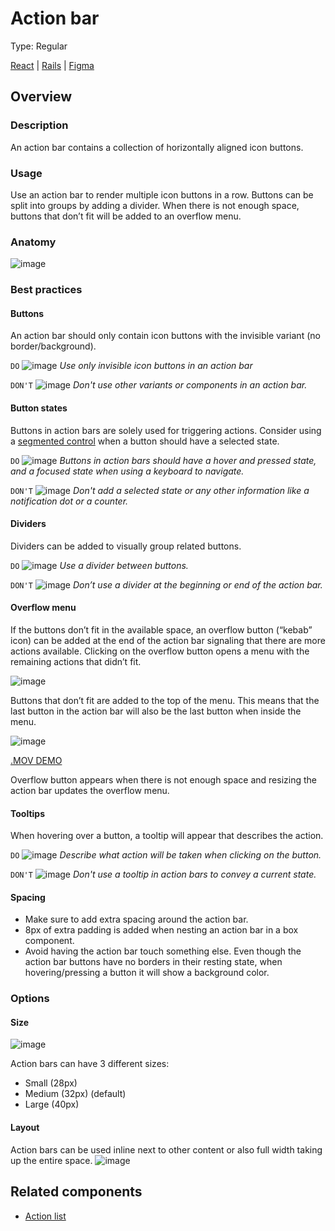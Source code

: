 # Action bar
Type: Regular

[React](#) | [Rails](#) | [Figma](https://www.figma.com/file/GCvY3Qv8czRgZgvl1dG6lp/Primer-Web?node-id=17042%3A65285)

## Overview

### Description
An action bar contains a collection of horizontally aligned icon buttons.

### Usage
Use an action bar to render multiple icon buttons in a row. Buttons can be split into groups by adding a divider. When there is not enough space, buttons that don’t fit will be added to an overflow menu.

### Anatomy

![image](https://user-images.githubusercontent.com/586552/200724198-39defdb1-d653-469d-b875-f6f90b7d71a0.png)

### Best practices
#### Buttons
An action bar should only contain icon buttons with the invisible variant (no border/background).

`DO`
![image](https://user-images.githubusercontent.com/586552/200722583-48b3f80e-6832-480c-a916-ae48401c3990.png)
*Use only invisible icon buttons in an action bar*

`DON'T`
![image](https://user-images.githubusercontent.com/378023/193506488-44543352-f513-469e-8783-5d1cc7f44eaf.png)
 *Don't use other variants or components in an action bar.*

#### Button states
Buttons in action bars are solely used for triggering actions. Consider using a [segmented control](~https://primer.style/design/components/segmented-control~) when a button should have a selected state.
 
`DO`
![image](https://user-images.githubusercontent.com/586552/200724597-b4431ab8-dcca-4511-b399-4bab9775d4bb.png)
*Buttons in action bars should have a hover and pressed state, and a focused state when using a keyboard to navigate.*

`DON'T` 
![image](https://user-images.githubusercontent.com/586552/200724641-25cfa774-0fae-4ea1-860c-529322c40e1b.png)
*Don't add a selected state or any other information like a notification dot or a counter.*

#### Dividers
Dividers can be added to visually group related buttons.

`DO`
![image](https://user-images.githubusercontent.com/586552/200728895-327e1144-951e-4363-ba60-658b0b524d26.png)
*Use a divider between buttons.*

`DON'T`
![image](https://user-images.githubusercontent.com/586552/200728920-a13b1834-4a3e-4578-ae64-25a648ea8c64.png)
*Don’t use a divider at the beginning or end of the action bar.*

#### Overflow menu
If the buttons don’t fit in the available space, an overflow button (“kebab” icon) can be added at the end of the action bar signaling that there are more actions available. Clicking on the overflow button opens a menu with the remaining actions that didn’t fit.

![image](https://user-images.githubusercontent.com/378023/193507064-4efe3f63-7b30-4656-8304-3dea3e3f1e03.png)

Buttons that don’t fit are added to the top of the menu. This means that the last button in the action bar will also be the last button when inside the menu.

![image](https://user-images.githubusercontent.com/378023/188835345-0cfd3376-1658-496f-a78b-f5977aa2198c.png)

[.MOV DEMO](https://user-images.githubusercontent.com/378023/188359460-bc88bac8-9c69-4aea-8ce0-bc427bedc3a3.mov)

Overflow button appears when there is not enough space and resizing the action bar updates the overflow menu.

#### Tooltips
When hovering over a button, a tooltip will appear that describes the action.
 
`DO`
![image](https://user-images.githubusercontent.com/586552/200725003-654abdfd-b2ad-444a-aec2-5685845f6f66.png)
*Describe what action will be taken when clicking on the button.*

`DON'T`
![image](https://user-images.githubusercontent.com/378023/193506979-07aa35d2-48f5-4b09-aa3e-c575be0e578e.png)
*Don't use a tooltip in action bars to convey a current state.* 

#### Spacing
- Make sure to add extra spacing around the action bar.
- 8px of extra padding is added when nesting an action bar in a box component.
- Avoid having the action bar touch something else. Even though the action bar buttons have no borders in their resting state, when hovering/pressing a button it will show a background color.

### Options
#### Size
![image](https://user-images.githubusercontent.com/378023/193507132-f3ad4632-e257-4301-bd48-0669f4347ddc.png)

Action bars can have 3 different sizes:
- Small (28px)
- Medium (32px) (default)
- Large (40px)

#### Layout
Action bars can be used inline next to other content or also full width taking up the entire space.
![image](https://user-images.githubusercontent.com/586552/200727326-0e20a620-5104-4fb1-87f0-541414b93a67.png)


## Related components
- [Action list](~https://primer.style/design/components/action-list~)



